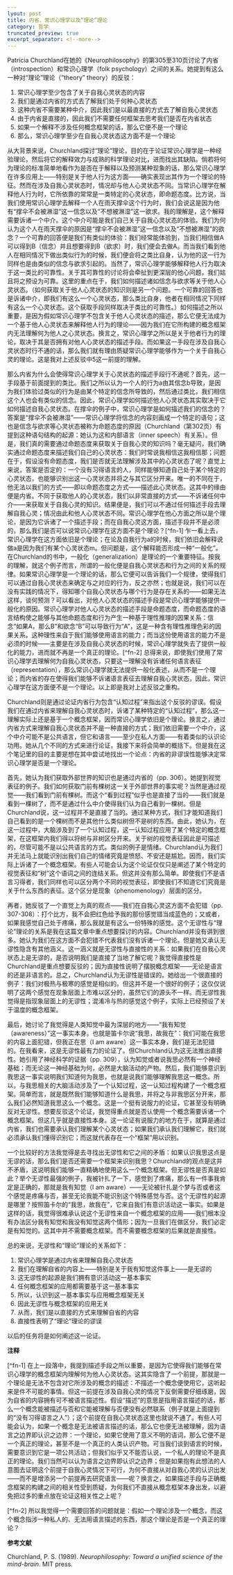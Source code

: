 ```yaml
---
lyout: post
title: 内省、常识心理学以及“理论”理论
category: 哲学
truncated_preview: true
excerpt_separator: <!--more-->
---
```


Patricia Churchland在她的《Neurophilosophy》的第305至310页讨论了内省（introspection）和常识心理学（folk psychology）之间的关系。她提到有这么一种对“理论”理论（”theory” theory）的反驳：

1. 常识心理学至少包含了关于自我心灵状态的内容
2. 我们是通过内省的方式去了解我们处于何种心灵状态
3. 这种内省不需要某种中介，因此我们是以最直接的方式去了解自我心灵状态
4. 由于内省是直接的，因此我们不需要任何框架去思考我们是否在内省状态
5. 如果一个解释不涉及任何概念框架的话，那么它便不是一个理论
6. 那么，常识心理学至少在自我心灵状态这方面不是一个理论

<!--more-->

从大背景来说，Churchland探讨“理论”理论，目的在于论证常识心理学是一种经验理论，然后将它的解释效力与成熟的科学理论对比，进而找出其缺陷。倘若将何为理论的标准简单地看作为是否在于解释以及预测某种现象的话，那么常识心理学在许多应用上——特别是关于他人行为这方面——确实表现出其作为一个理论的特征。然而在涉及自我心灵状态时，情况却与他人心灵状态不同。当常识心理学在解释他人行为时，它所依靠的常常是一类特定的心灵状态，即命题态度。比方说，当我们使用常识心理学去解释一个人在雨天撑伞这个行为时，我们会说这是因为他有“撑伞不会被淋湿”这一信念以及“不想被淋湿”这一欲求。我的理解是，这个解释需要诉诸一个中介。这个中介可能是我们自己关于自我心灵状态的体验。我们为何认为这个人在雨天撑伞的原因是“撑伞不会被淋湿”这一信念以及“不想被淋湿”的欲念？一个可靠的回答便是我们有类似的体验：我们经常能体验到，当我们相信做A可以得到B（信念）并且想要得到B（欲求）时，我们便会去做A。而当我们看到他人在相同情况下做出类似行为的时候，我们便会将之类比自身，认为他的这一行为同样也是由类似的信念与欲求引起的。当然了，常识心理学能够解释他人行为取决于这一类比的可靠性。关于其可靠性的讨论将会牵扯到更深层的他心问题，我们姑且将之预设为可靠。这里的重点在于，我们如何描述诸如信念与欲求等关于他人心灵状态。（如何获取关于他人心灵状态的知识则是另一个问题。一个可靠的回答也是诉诸中介，即我们有这么一个心灵状态，那么类比自身，他者在相同情况下同样有这么一个心灵状态。这个获取手段同样取决于类比的可靠性。）如何描述之所以重要，是因为假如常识心理学不包含关于他人心灵状态的描述，那么它便无法成为一个基于他人心灵状态来解释他人行为的理论——因为我们在它所构建的概念框架内无法理解何为他人之心灵状态。换言之，常识心理学之所以是关于他者行为的理论，取决于其是否拥有对他人心灵状态的描述手段。而如果这一手段在涉及自我心灵状态时行不通的话，那么我们就有理由质疑常识心理学能够作为一个关于自我心灵的理论。这是我对上述反驳中5这一前提的理解。

那么内省为什么会使得常识心理学关于心灵状态的描述手段行不通呢？首先，这一手段基于前面提到的类比。我们之所以认为一个人的行为a由其信念b导致，是因为我们体验过类似的行为是由某个特定的信念所导致的，然后通过类比，我们相信这个人也会有类似的信念。因此，常识心理学如何描述他人心灵状态其实取决于它如何描述自我心灵状态。在撑伞的例子中，常识心理学是如何描述我们的信念的？答案是“撑伞不会被淋湿”——常识心理学将信念的内容刻画成一个特定的语句；这也是信念与欲求等心灵状态被称为命题态度的原因（Churchland（第302页）有提到这种语句结构的起源：她认为这和内部语言（inner speech）有关系）。但是，我们真的需要通过命题态度来获取关于自我心灵的知识吗？毫无疑问，我们确实通过命题态度来描述我们自己的心灵状态：我们时常说我相信这我相信那；问题在于，假设没有命题态度，我们是否就无法理解涉及其中的心灵状态了呢？直觉上来说，答案是否定的：一个没有习得语言的人，同样能够知道自己处于某个特定的心灵状态，也能够识别出这一心灵状态并将之与其它区分开来。唯一的不同在于，他无法以我们的方式——即以命题态度之方式——描述此心灵状态。这其中的缘由便是内省。不同于获取他人的心灵状态，我们以非常直接的方式——不诉诸任何中介——来获取关于自我心灵的知识。结果便是，我们可以不通过任何描述手段去理解自我心灵；情况由此和他人心灵状态不同。常识心理学在他心方面之所以是个理论，是因为它诉诸了一个描述手段；而在自我心灵这方面，描述手段并不是必须的，那么我们是否可以说常识心理学在这方面不是个理论？[^fn-1] 乍一看上去，常识心理学在这方面依旧是个理论；在论及自我行为a的时候，我们依旧会解释说做a是因为我们有某个心灵状态m。但问题是，这个解释能否形成一种“一般化”。在Churchland的书中，一般化（generalization）是理论的一个重要特征。按我的理解，就这个例子而言，所谓的一般化便是自我心灵状态和行为之间的关系的规律。如果常识心理学是一个理论的话，那么它便可以告诉我们一个规律，使得我们可以通过自我心灵状态来确定与之对应的行为，反之亦然；也就是说，我们可以在没有实践的情况下，得知哪个自我心灵状态与哪个行为是存在关系的——如果无法这样，谈何预测？可以看出，对他人心灵状态的描述手段是常识心理学能够提供一般化的原因。常识心理学对他人心灵状态的描述手段是命题态度，而命题态度的语言结构使之能够与其他命题态度和行为产生一种基于理性推理的因果关系：信念“如果A，那么B”和欲念“B”可以导致行为“A”，这是一种含有理性推理色彩的因果关系。这种理性来自于我们能够使用语言的能力；而当这份使用语言的能力不是必须的时候——主要是在涉及自我心灵状态的时候，常识心理学就失去了提供一般化的能力，进而就不再是一个真正的理论。[^fn-2] 总得来说，即使我们使用了常识心理学去理解何为自我心灵状态，只要这一理解没有诉诸任何语言表征（representation），那么常识心理学就无法提供一般化表述，从而不是一个理论；而内省的存在使得我们能够不诉诸语言表征去理解自我心灵状态，因此，常识心理学在这方面便不是一个理论。以上即是我对上述反驳之重构。

Churchland则是通过论证内省行为包含“认知过程”来指出这个反驳的谬误。假设我们在通过内省来理解自我心灵状态时，诉诸了某种特定的“认知过程”，那么这一理解实际上还是基于一个概念框架，因而常识心理学依旧是个理论。换言之，通过内省方式来理解自我心灵状态并不是一种直接的方式；我们依旧需要一个中介，这个中介可能不是公共语言，但它和语言——至少在私人方面——有着类似的认识论功用。她从几个不同的方式来进行论证，我接下来将会简单的概括下。但是我在这个笔记里的目的主要是想在其中尝试地找出一个论点：内省的非谬误性能够决定常识心理学是否是一个理论。

首先，她认为我们获取外部世界的知识也是通过内省的（pp. 306）。她提到视觉表征的例子。我们如何获取门前有棵树这一关于外部世界的事实呢？当然是通过视觉——我们看到门前有棵树。而这个“看到过程”似乎也是直接了当的——我们就是看到一棵树了，而不是通过什么中介使得我们认为自己看到一棵树。但是Churchland说，这一过程并不是直接了当的。通过某种方式，我们才能知道我们自己看到的是一个棵树而不是其他什么类似树但不是树的东西。由此，她认为，在这一过程中，大脑涉及到了一个认知过程，这一认知过程应用了某个特定的概念框架，在这框架内我们得以将树与非树区分开来。关于树的视觉表征因此是可描述的，尽管可能不是以公共语言的方式。类似的例子是情绪。Churchland认为我们并无法马上就能识别出我们自己的情绪究竟是愤怒、不安还是尴尬。因而，我们实际上诉诸了一个概念框架。有些人可能会认为这个论证仅仅只是阐述了某个特定的视觉表征和“树”这个语词之间的连结关系。但这并没有那么简单。即使我们不是语言习得者，我们同样也可以区分两个不同的视觉表征，即使我们不知道它们究竟是关于什么东西的表征。这个区分是现象（phenomenology）层面的区分。

再者，她反驳了一个直觉上为真的观点——我们在自我心灵这方面不会犯错（pp. 307-308）：打个比方，我不会把红色给予我的那份感觉错当成蓝色的；又或者，如果我感觉自己处于疼痛，那么我就是有这么一份特殊的感觉。这个无谬性与“理论”理论的关系是我在这篇文章中重点想要探讨的内容。Churchland并没有讲到很多。她认为我们在这方面不会犯错不代表我们没有诉诸一个理论。但是她又承认无谬性隐含有其他涵义。这一涵义就是无谬性与直接性的关系：如果我们在自我心灵状态上是无谬的，是否说明我们是直接了当地了解它呢？我觉得直接性是Churchland是重点想要反驳的；因为直接性说明了摆脱概念框架——无论是语言的还是非语言的。总之，Churchland认为无谬性是错误的。她给出一个很直接的例子：我们对极热与极寒的感觉是相似的。但这并不是一个很好的例子；这仅仅说明了这两个感觉在现象层面上市难以区分的，虽然它们的源头不一样。而无谬性我觉得是指现象层面上的无谬性；混淆冷与热的感觉这个例子，实际上已经预设了关于温度的概念框架。

最后，她讨论了我觉得是人类知觉中最为深层的地方——“我有知觉（awareness）”这一事实本身。也就是笛卡尔说“我思，故我在”：我们可能在我思的内容上面犯错，但我正在思（I am aware）这一事实本身，我们是无法犯错的。在我看来，这是无谬性最有力的论证了。但Churchland认为这无法推出直接性。她引用了神经科学的证据（pp. 309），认为知觉或者说我思必然有一个神经基础；而无论这一神经基础为何，必然是大脑活动的产物。然后，我们能够意识到我思这一事实说明我们知道何为我思，也就是说我们能够理解我思这一概念。所以，与我思相关的大脑活动涉及了一个认知过程，这一认知过程构建了一个概念框架。简单而言，就是既然我们能够知道什么是我思，并将之与非我思区分开来，那么我们必然知道我思这么一个概念。这是一个挺有说服力的论证，它甚至没有明确反对无谬性。想要反驳这个论证，我觉得重点就是否认使用一个概念需要诉诸一个概念框架。但这几乎就是直接性本身。这一论证有说服力的地方在于，就算是通过内省，我们也需要承认我们理解某个心灵状态；如果我们承认我们理解它，我们就必须承认我们懂得识别它；而这就代表存在一个“框架”用以识别。

一个比较好的方法我觉得是去寻找出无谬性和它之间的矛盾：如果认识我思这点是无谬的话，那么我们是否还需要一个框架来识别我思？Churchland的观点是这并不矛盾，这说明我们能够一直精确地使用这么一个概念框架。但无谬性是否真是如此？举个无谬性最强的例子，我被针扎了一下，感觉到了疼痛，那么有一件事我肯定是正确的，那就是我有知觉（I am aware）——无论被针扎是个梦与否或者这个感觉是疼痛与否，甚至无论我能不能识别这个特殊感觉与否。这个无谬性的起源是哪里？按照笛卡尔的“我思，故我在”，它来自我们有意识活动这一事实。如果是这样的话，我觉得很难承认说这个无谬性来自一个概念框架的应用——我们根本没有办法区分我有知觉和我没有知觉这两个情形；因为一旦我们在做区分，我们必定是有知觉的。这其中并不需要概念框架。而不需要概念框架的后果就是直接性。

总的来说，无谬性和“理论”理论的关系如下：

1. 常识心理学是通过内省来理解自我心灵状态
2. 我们在理解自省的内容上——特别是关于我有知觉这件事上——是无谬的
3. 这无谬性的起源是我们拥有意识活动这一基本事实
4. 任何概念框架的应用都需要基于这一基本事实
5. 所以，认识到这一基本事实与应用概念框架无关
6. 因此无谬性与概念框架的应用无关
7. 从而，我们是以直接的方式来理解自省的内容
8. 直接性表明了“理论”理论的谬误

以后的任务将是如何阐述这一论证。

**注释**

[^fn-1] 在上一段落中，我提到描述手段之所以重要，是因为它使得我们能够在常识心理学的概念框架内理解何为他人心灵状态。这其实隐含了一个前提，那就是一个理论是无法不包含对它所涉及的概念的描述：不描述一个概念便使用它，这听起来是件不可能的事情。但这一前提在涉及自我心灵的情况下反倒需要仔细琢磨，因为自省的内容拥有可不被语言描述性。假设“描述”的意思是指用语言描述的话，那么一个概念能被描述与否和它能被理解与否便没有必然联系（例子就是上面提到的“没有习得语言之人”）；这个前提在自我心灵状态这里也就说不通了。有些人可能会认为，如果一个概念是无法被语言描述的话，那么它也便无法被理解，因为语言之边界即认识之边界：一个理论，如果它使用了意义不明的语词，那么它便不是一个真正的理论，甚至不是一个真正的人类认识产物。可当我们谈到语言的时候，需要意识到它是一项公共活动；但我们似乎又不能否认说，一个私人的理论不是真正的理论。我们当然可以认为语言之边界即认识之边界；但是如果抱有此想法的人意图去证明这个前提于自我心灵情况下可行，为何不直接从对自我心灵的认识出发——而不是增添另一个前提再去研究语言——呢？换言之，如果描述手段与正确概念框架的构建之间的相关性受到质疑，为何我们不直接从概念框架本身出发，以避免把过多的重点放在论证这相关性之上呢？

[^fn-2] 所以我觉得一个需要回答的问题就是：假如一个理论涉及一个概念，而这个概念指涉一种私人的、无法用语言描述的东西，那这个理论是否是一个真正的理论？

**参考文献**

Churchland, P. S. (1989). _Neurophilosophy: Toward a unified science of the mind-brain_. MIT press.